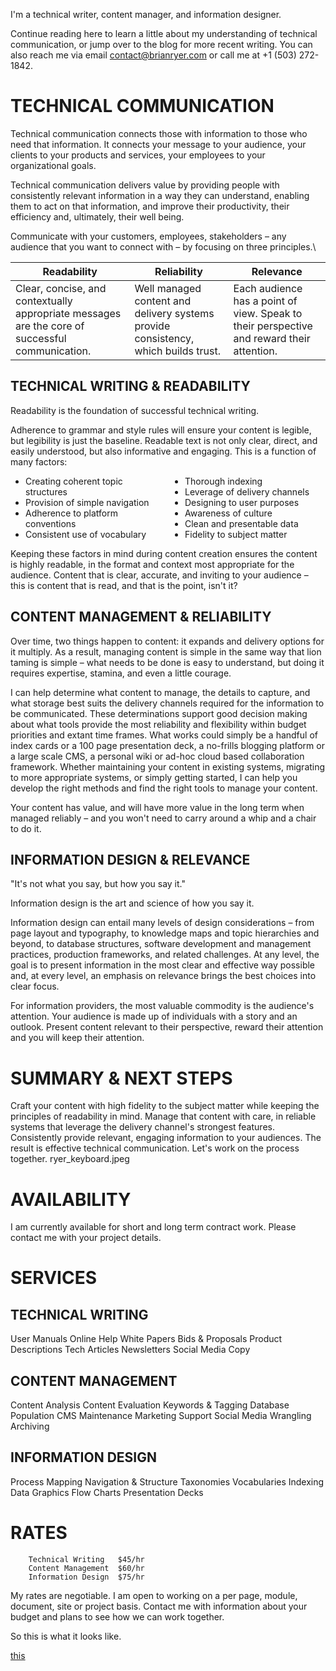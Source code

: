 I'm a technical writer, content manager, and information designer.

Continue reading here to learn a little about my understanding of technical communication, or jump over to the blog for more recent writing. You can also reach me via email contact@brianryer.com or call me at +1 (503) 272-1842.

# TECHNICAL COMMUNICATION

Technical communication connects those with information to those who need that information. It connects your message to your audience, your clients to your products and services, your employees to your organizational goals.

Technical communication delivers value by providing people with consistently relevant information in a way they can understand, enabling them to act on that information, and improve their productivity, their efficiency and, ultimately, their well being.

Communicate with your customers, employees, stakeholders – any audience that you want to connect with – by focusing on three principles.\

<style> table tr td {vertical-align: top;}</style>

| Readability | Reliability | Relevance|
| --- | --- | --- |
| Clear, concise, and contextually appropriate messages are the core of successful communication. | Well managed content and delivery systems provide consistency, which builds trust.| Each audience has a point of view. Speak to their perspective and reward their attention. |

## TECHNICAL WRITING & READABILITY
Readability is the foundation of successful technical writing.

Adherence to grammar and style rules will ensure your content is legible, but legibility is just the baseline. Readable text is not only clear, direct, and easily understood, but also informative and engaging. This is a function of many factors:

<style>
  li:first-of-type {margin-top: 0;}
  ul li {margin: 0 1rem;}
  ul li p {margin: 0;}
  ul {columns: 2; padding-left: 0.5rem; margin: 0;}
 </style>

- Creating coherent topic structures

- Provision of simple navigation

- Adherence to platform conventions

- Consistent use of vocabulary

- Thorough indexing

- Leverage of delivery channels

- Designing to user purposes

- Awareness of culture

- Clean and presentable data

- Fidelity to subject matter


Keeping these factors in mind during content creation ensures the content is highly readable, in the format and context most appropriate for the audience. Content that is clear, accurate, and inviting to your audience – this is content that is read, and that is the point, isn't it?

## CONTENT MANAGEMENT & RELIABILITY
Over time, two things happen to content: it expands and delivery options for it multiply. As a result, managing content is simple in the same way that lion taming is simple – what needs to be done is easy to understand, but doing it requires expertise, stamina, and even a little courage.

I can help determine what content to manage, the details to capture, and what storage best suits the delivery channels required for the information to be communicated. These determinations support good decision making about what tools provide the most reliability and flexibility within budget priorities and extant time frames. What works could simply be a handful of index cards or a 100 page presentation deck, a no-frills blogging platform or a large scale CMS, a personal wiki or ad-hoc cloud based collaboration framework. Whether maintaining your content in existing systems, migrating to more appropriate systems, or simply getting started, I can help you develop the right methods and find the right tools to manage your content.

Your content has value, and will have more value in the long term when managed reliably – and you won't need to carry around a whip and a chair to do it.

## INFORMATION DESIGN & RELEVANCE
"It's not what you say, but how you say it."

Information design is the art and science of how you say it.

Information design can entail many levels of design considerations – from page layout and typography, to knowledge maps and topic hierarchies and beyond, to database structures, software development and management practices, production frameworks, and related challenges. At any level, the goal is to present information in the most clear and effective way possible and, at every level, an emphasis on relevance brings the best choices into clear focus.

For information providers, the most valuable commodity is the audience's attention. Your audience is made up of individuals with a story and an outlook. Present content relevant to their perspective, reward their attention and you will keep their attention.

# SUMMARY & NEXT STEPS

Craft your content with high fidelity to the subject matter while keeping the principles of readability in mind.
Manage that content with care, in reliable systems that leverage the delivery channel's strongest features.
Consistently provide relevant, engaging information to your audiences.
The result is effective technical communication. Let's work on the process together.
ryer_keyboard.jpeg

# AVAILABILITY
I am currently available for short and long term contract work. Please contact me with your project details.

# SERVICES

## TECHNICAL WRITING

User Manuals
Online Help
White Papers
Bids & Proposals
Product Descriptions
Tech Articles
Newsletters
Social Media Copy

## CONTENT MANAGEMENT

Content Analysis
Content Evaluation
Keywords & Tagging
Database Population
CMS Maintenance
Marketing Support
Social Media Wrangling
Archiving

## INFORMATION DESIGN

Process Mapping
Navigation & Structure
Taxonomies
Vocabularies
Indexing
Data Graphics
Flow Charts
Presentation Decks

# RATES
 	 	Technical Writing	$45/hr
 	 	Content Management	$60/hr
 	 	Information Design	$75/hr

My rates are negotiable. I am open to working on a per page, module, document, site or project basis. Contact me with information about your budget and plans to see how we can work together.


So this is what it looks like.

[this](readme2.md)
